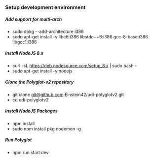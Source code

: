 ### Setup development environment

##### Add support for multi-arch
* sudo dpkg --add-architecture i386
* sudo apt-get install -y libc6:i386 libstdc++6:i386 gcc-8-base:i386 libgcc1:i386

##### Install NodeJS 8.x
* curl -sL https://deb.nodesource.com/setup_8.x | sudo bash -
* sudo apt-get install -y nodejs

##### Clone the Polyglot-v2 repository
* git clone git@github.com:Einstein42/udi-polyglotv2.git
* cd udi-polyglotv2

##### Install NodeJS Packages
* npm install
* sudo npm install pkg nodemon -g

##### Run Polyglot
* npm run start:dev
